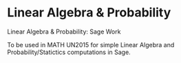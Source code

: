# Linear Algebra &amp; Probability
Linear Algebra &amp; Probability: Sage Work

To be used in MATH UN2015 for simple Linear Algebra and Probability/Statictics computations in Sage. 
